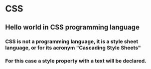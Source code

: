 # CSS
## Hello world in CSS programming language

### CSS is not a programming language, it is a style sheet language, or for its acronym "Cascading Style Sheets"

### For this case a style property with a text will be declared.